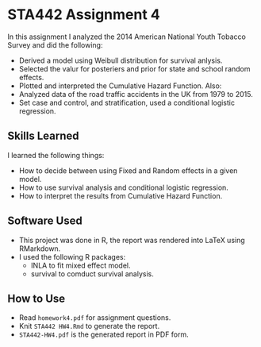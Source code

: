 # STA442 Assignment 4

In this assignment I analyzed the 2014 American National Youth Tobacco Survey and did the following:
- Derived a model using Weibull distribution for survival anlysis.
- Selected the valur for posteriers and prior for state and school random effects.
- Plotted and interpreted the Cumulative Hazard Function.
Also:
- Analyzed data of the road traffic accidents in the UK from 1979 to 2015.
- Set case and control, and stratification, used a conditional logistic regression.

## Skills Learned
I learned the following things:
* How to decide between using Fixed and Random effects in a given model.
* How to use survival analysis and conditional logistic regression.
* How to interpret the results from Cumulative Hazard Function.

## Software Used
* This project was done in R, the report was rendered into LaTeX using RMarkdown.
* I used the following R packages:
	- INLA to fit mixed effect model.
  - survival to comduct survival analysis.

## How to Use
* Read ```homework4.pdf``` for assignment questions.
* Knit ```STA442 HW4.Rmd``` to generate the report.
* ```STA442-HW4.pdf``` is the generated report in PDF form.
